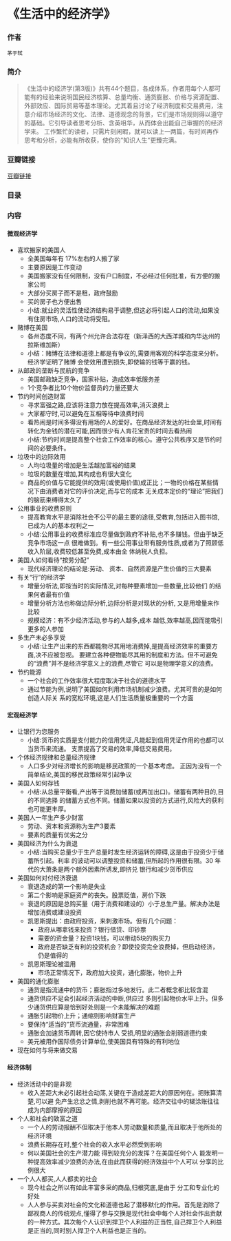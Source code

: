 《生活中的经济学》
=============================

### 作者
    茅于轼 

### 简介
> 《生活中的经济学(第3版)》共有44个题目，各成体系，作者用每个人都可能有的经验来说明国民经济核算、总量均衡、通货膨胀、价格与资源配置、外部效应、国际贸易等基本理论。尤其着且讨论了经济制度和交易费用，注意介绍市场经济的文化、法律、道德观念的背景，它们是市场规则得以遵守的基础。它引导读者思考分析、含英咀华，从而体会出能自己审握的的经济学来。
工作繁忙的读者，只需片刻闲暇，就可以读上一两篇，有时间再作思考和分析，必能有所收获，使你的"知识人生"更臻完满。


### 豆瓣链接
  [豆瓣链接](http://book.douban.com/subject/2222030/)

### 目录


### 内容

#### 微观经济学
* 喜欢搬家的美国人
  - 全美国每年有 17%左右的人搬了家
  - 主要原因是工作变动
  - 美国搬家没有任何限制，没有户口制度，不必经过任何批准，有方便的搬家公司
  - 大部分买房子而不是租，政府鼓励
  - 买的房子也方便出售
  - 小结:就业的灵活性使经济结构易于调整,但这必将引起人口的流动,如果没有住房市场,人口的流动将受阻。
* 赌博在美国
  - 各州态度不同，有两个州允许合法存在（新泽西的大西洋城和内华达州的拉斯维加斯）
  - 小结：赌博在法律和道德上都是有争议的,需要用客观的科学态度来分析。经济学证明了赌博 会使效用遭到损失,即使输的钱等于赢的钱。
* 从邮政的垄断与民航的竞争
  - 美国邮政缺乏竞争，国家补贴，造成效率低服务差
  - 1个竞争者比10个物价监督员的力量还要大
* 节约时间创造财富
  - 寻求富强之路,应该将注意力放在提高效率,消灭浪费上
  - 大家都守时,可以避免在互相等待中浪费时间
  - 看热闹是时间多得没有用场的人的爱好。在商品经济发达的社会里,时间有转化为金钱的潜在可能,因而很少有人肯花宝贵的时间去看热闹
  - 小结:节约时间是提高整个社会工作效率的核心。遵守公共秩序又是节约时间的必要条件。
* 垃圾中的边际效用
  - 人均垃圾量的增加是生活越加富裕的结果
  - 垃圾的数量在增加,其构成也有很大变化
  - 商品的价值与它能提供的效用(或使用价值)成正比；一物的价格在某些情况下由消费者对它的评价决定,而与它的成本 无关成本定价的“理论”把我们的脑筋束缚得太久了
* 公用事业的收费原则
  - 提高教育水平是消除社会不公平的最主要的途径,受教育,包括进入图书馆, 已成为人的基本权利之一
  - 小结:公用事业的收费标准应尽量做到政府不补贴,也不多赚钱。但由于缺乏竞争市场这一点 很难做到。有一些公用事业带有服务性质,或者为了照顾低收入阶层,收费较低甚至免费,成本由全 体纳税人负担。
* 美国人如何看待“按劳分配”
  - 现代经济理论的结论是:劳动、 资本、自然资源是产生价值的三大要素
* 有关“行”的经济学
  - 增量分析法,即按当时的实际情况,对每种要素增加一些数量,比较他们 的结果何者最有价值
  - 增量分析方法也称做边际分析,边际分析是对现状的分析, 又是用增量来作比较
  - 规模经济：有不少经济活动,参与的人越多,成本 越低,效率越高,因而能吸引更多的人参加
* 多生产未必多享受
  - 小结:让生产出来的东西都能物尽其用地消费掉,是提高经济效率的重要方面,决不应被忽视。 要建立各种便物能尽其用的制度和方法。但不可避免的“浪费”并不是经济学意义上的浪费,尽管它 可以是物理学意义的浪费。
* 节约能源
  - 一个社会的工作效率很大程度取决于社会的道德水平
  - 通过节能为例,说明了美国如何利用市场机制减少浪费。尤其可贵的是如何创造人际关 系的宽松环境,这是人们生活质量极重要的一个方面
  
#### 宏观经济学
* 让银行为您服务
  - 小结:货币的实质是支付能力的信用凭证,凡能起到信用凭证作用的也都可以当货币来流通。 支票提高了交易的效率,降低交易费用。
* 个体经济规律和总量经济规律
  - 人口多少对经济增长的影响是移民政策的一个基本考虑。 正因为没有一个简单结论,美国的移民政策经常引起争议
* 美国人如何存钱
  - 小结:从总量平衡看,产出等于消费加储蓄(或再加出口)。储蓄有两种目的,目的不同选择的储蓄方式也不同。储蓄如果以投资的方式进行,风险大的获利也可能更丰厚。
* 美国人一年生产多少财富
  - 劳动、资本和资源称为生产3要素
  - 要素的质量有优劣之分
* 美国经济为什么为衰退
  - 小结:当购买总量少于生产总量时发生经济运转的障碍,这是由于投资少于储蓄所引起。利率 的波动可以调整投资和储蓄,但所起的作用很有限。30 年代的大萧条是两个额外因素所诱发,即挤兑 银行和减少货币供应
* 美国如何对付经济衰退
  - 衰退造成的第一个影响是失业
  - 第二个影响是家庭资产的丧失。股票贬值，房价下跌
  - 衰退的原因是总购买量（用于消费和建设的）小于总生产量。解决办法是增加消费或建设投资
  - 凯恩斯提出：由政府投资，来刺激市场。但有几个问题：
    - 政府从哪拿钱来投资？银行借贷、印钞票
    - 需要的资金量？投资1块钱，可以带动5块的购买力
    - 政府是否缺乏有利的投资机会？即使投资完全浪费掉，但启动经济，仍是值得的
  - 凯恩斯理论被滥用
    - 市场正常情况下，政府加大投资，通化膨胀，物价上升
* 美国的通化膨胀
  - 通货是指流通中的货币；膨胀指过多地发行。此二者概念都比较含混
  - 通货供应不足会引起经济活动的中断,供应过 多则引起物价水平上升。但多少通货供应算是恰到好处则是一个未能解决的难题
  - 通胀引起物价上升；通缩则影响财富生产
  - 要保持“适当的”货币流通量，非常困难
  - 通胀会加速货币周转,因它使持市人 受损,明显的通胀会削弱道德约束
  - 美元被用作国际债务计算单位,使美国具有特殊的有利地位
* 现在如何与将来做交易

#### 经济体制
* 经济活动中的是非观
  - 收入差距大未必引起社会动荡,关键在于造成差距大的原因何在。把账算清楚,可以避 免产生忿忿之情,剥削也就不再可能。经济交往中的糊涂账往往成为内部摩擦的原因
* 个人和社会的致富之道
  - 一个人的劳动报酬不但取决于他本人劳动数量和质量,而且取决于他所处的经济环境
  - 浪费长期存在时,整个社会的收入水平必然受到影响
  - 何以美国社会的生产潜力能 得到较充分的发挥？在美国任何个人 能发明一种提高效率减少浪费的办法,在由此而获得的经济效益中个人可以 分享的比例很大
* 一个人人都买,人人都卖的社会
  - 现今社会之所以有如此丰富多采的商品,归根究底,是由于 分工和专业化的好处
  - 人人参与买卖对社会的文化和道德也起了潜移默化的作用。首先是消除了鄙视商人的传统观点,懂得了参与交换是现代社会中每个人对社会作出贡献的一种方式。其次每个人认识到捍卫个人利益的正当性,自己捍卫个人利益是正当的,同时别人捍卫个人利益也是正当的。

